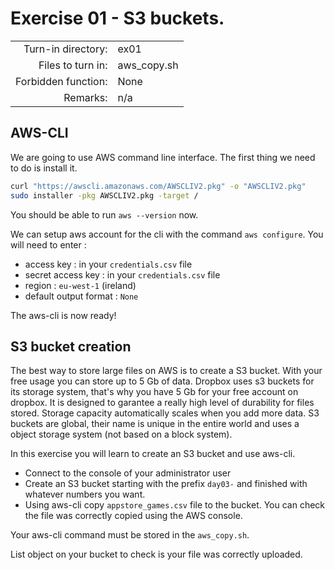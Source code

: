 # Exercise 01 - S3 buckets.

|                         |                    |
| -----------------------:| ------------------ |
|   Turn-in directory:    |  ex01              |
|   Files to turn in:     |  aws_copy.sh       |
|   Forbidden function:   |  None              |
|   Remarks:              |  n/a               |


## AWS-CLI

We are going to use AWS command line interface. The first thing we need to do is install it. 

```bash
curl "https://awscli.amazonaws.com/AWSCLIV2.pkg" -o "AWSCLIV2.pkg"
sudo installer -pkg AWSCLIV2.pkg -target /
```

You should be able to run `aws --version` now.

We can setup aws account for the cli with the command `aws configure`. You will need to enter :

- access key : in your `credentials.csv` file
- secret access key : in your `credentials.csv` file
- region : `eu-west-1` (ireland)
- default output format : `None`

The aws-cli is now ready!

## S3 bucket creation

The best way to store large files on AWS is to create a S3 bucket. With your free usage you can store up to 5 Gb of data. Dropbox uses s3 buckets for its storage system, that's why you have 5 Gb for your free account on dropbox. It is designed to garantee a really high level of durability for files stored. Storage capacity automatically scales when you add more data. S3 buckets are global, their name is unique in the entire world and uses a object storage system (not based on a block system).

In this exercise you will learn to create an S3 bucket and use aws-cli.

- Connect to the console of your administrator user
- Create an S3 bucket starting with the prefix `day03-` and finished with whatever numbers you want.
- Using aws-cli copy `appstore_games.csv` file to the bucket. You can check the file was correctly copied using the AWS console.

Your aws-cli command must be stored in the `aws_copy.sh`.

List object on your bucket to check is your file was correctly uploaded.
